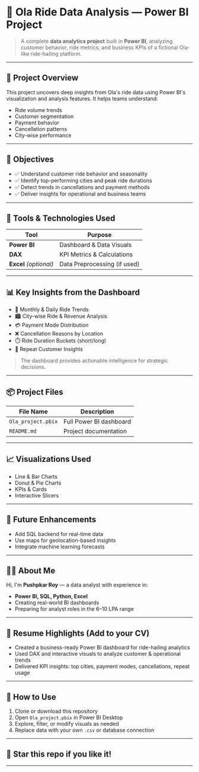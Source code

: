 # 🚗 Ola Ride Data Analysis — Power BI Project

> A complete **data analytics project** built in **Power BI**, analyzing customer behavior, ride metrics, and business KPIs of a fictional Ola-like ride-hailing platform.

---

## 📌 Project Overview

This project uncovers deep insights from Ola's ride data using Power BI's visualization and analysis features. It helps teams understand:

- Ride volume trends  
- Customer segmentation  
- Payment behavior  
- Cancellation patterns  
- City-wise performance 
    
---
 
## 🎯 Objectives 

- ✅ Understand customer ride behavior and seasonality 
- ✅ Identify top-performing cities and peak ride durations 
- ✅ Detect trends in cancellations and payment methods 
- ✅ Deliver insights for operational and business teams

---

## 📁 Tools & Technologies Used

| Tool         | Purpose                        |
|--------------|--------------------------------|
| **Power BI** | Dashboard & Data Visuals       |
| **DAX**      | KPI Metrics & Calculations     |
| **Excel** *(optional)* | Data Preprocessing (if used) |

---

## 📊 Key Insights from the Dashboard

- 📅 Monthly & Daily Ride Trends  
- 🏙️ City-wise Ride & Revenue Analysis  
- 💳 Payment Mode Distribution  
- ❌ Cancellation Reasons by Location  
- ⏱️ Ride Duration Buckets (short/long)  
- 🔁 Repeat Customer Insights  

> The dashboard provides actionable intelligence for strategic decisions.

---

## 📦 Project Files

| File Name         | Description                    |
|------------------|--------------------------------|
| `Ola_project.pbix` | Full Power BI dashboard        |
| `README.md`       | Project documentation          |

---

## 📈 Visualizations Used

- Line & Bar Charts  
- Donut & Pie Charts  
- KPIs & Cards  
- Interactive Slicers

---

## 🔮 Future Enhancements

- Add SQL backend for real-time data  
- Use maps for geolocation-based insights  
- Integrate machine learning forecasts  

---

## 🧑‍💻 About Me

Hi, I'm **Pushpkar Roy** — a data analyst with experience in:
- **Power BI, SQL, Python, Excel**
- Creating real-world BI dashboards
- Preparing for analyst roles in the 6–10 LPA range

---

## 📝 Resume Highlights (Add to your CV)

- Created a business-ready Power BI dashboard for ride-hailing analytics  
- Used DAX and interactive visuals to analyze customer & operational trends  
- Delivered KPI insights: top cities, payment modes, cancellations, repeat usage

---

## 🔧 How to Use

1. Clone or download this repository  
2. Open `Ola_project.pbix` in Power BI Desktop  
3. Explore, filter, or modify visuals as needed  
4. Replace data with your own `.csv` or database connection

---

## 🌟 Star this repo if you like it!

---

